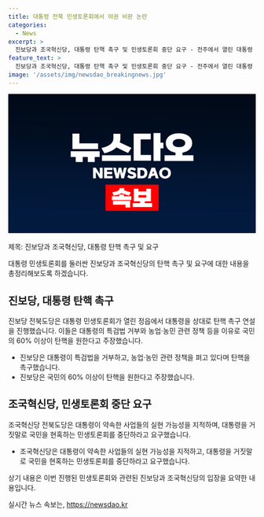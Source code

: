 ```yaml
---
title: 대통령 전북 민생토론회에서 야권 비판 논란
categories:
  - News
excerpt: >
  진보당과 조국혁신당, 대통령 탄핵 촉구 및 민생토론회 중단 요구 - 전주에서 열린 대통령 민생토론회에서 진보당과 조국혁신당이 대통령의 탄핵을 촉구하고 민생토론회를 중단하라고 요구했습니다. 두 정당은 대통령의 정책에 대한 불만을 나타내며, 대다수의 국민이 탄핵을 원한다고 주장했습니다.
feature_text: >
  진보당과 조국혁신당, 대통령 탄핵 촉구 및 민생토론회 중단 요구 - 전주에서 열린 대통령 민생토론회에서 진보당과 조국혁신당이 대통령의 탄핵을 촉구하고 민생토론회를 중단하라고 요구했습니다. 두 정당은 대통령의 정책에 대한 불만을 나타내며, 대다수의 국민이 탄핵을 원한다고 주장했습니다.
image: '/assets/img/newsdao_breakingnews.jpg'
---
```


<p><img src="/assets/img/newsdao_breakingnews.jpg" alt="firstkoreanews 속보" /></p>

<p>제목: 진보당과 조국혁신당, 대통령 탄핵 촉구 및 요구</p>

<p>대통령 민생토론회를 둘러싼 진보당과 조국혁신당의 탄핵 촉구 및 요구에 대한 내용을 총정리해보도록 하겠습니다.</p>

<h2 data-ke-size="size26">진보당, 대통령 탄핵 촉구</h2>

<p>진보당 전북도당은 대통령 민생토론회가 열린 정읍에서 대통령을 상대로 탄핵 촉구 연설을 진행했습니다. 이들은 대통령의 특검법 거부와 농업·농민 관련 정책 등을 이유로 국민의 60% 이상이 탄핵을 원한다고 주장했습니다.</p>

<ul>
  <li>진보당은 대통령이 특검법을 거부하고, 농업·농민 관련 정책을 펴고 있다며 탄핵을 촉구했습니다.</li>
  <li>진보당은 국민의 60% 이상이 탄핵을 원한다고 주장했습니다.</li>
</ul>

<h2 data-ke-size="size26">조국혁신당, 민생토론회 중단 요구</h2>

<p>조국혁신당 전북도당은 대통령이 약속한 사업들의 실현 가능성을 지적하며, 대통령을 거짓말로 국민을 현혹하는 민생토론회를 중단하라고 요구했습니다.</p>

<ul>
  <li>조국혁신당은 대통령이 약속한 사업들의 실현 가능성을 지적하고, 대통령을 거짓말로 국민을 현혹하는 민생토론회를 중단하라고 요구했습니다.</li>
</ul>

<p>상기 내용은 이번 진행된 민생토론회와 관련된 진보당과 조국혁신당의 입장을 요약한 내용입니다.</p>
실시간 뉴스 속보는, <a href="https://newsdao.kr" rel="dofollow">https://newsdao.kr</a>


